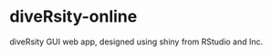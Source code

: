 diveRsity-online
================

diveRsity GUI web app, designed using shiny from RStudio and Inc.